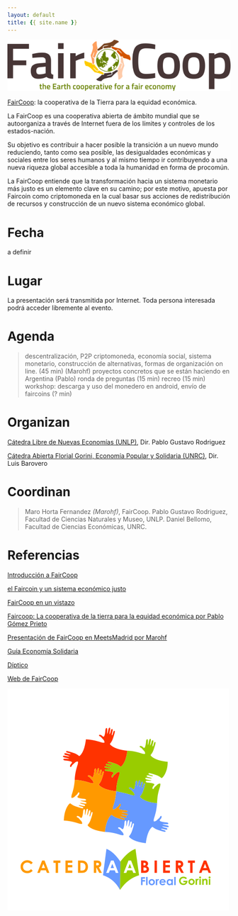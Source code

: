 ```yaml
---
layout: default
title: {{ site.name }}
---
```


![](img/faircoop-e1431772196169.png)

[FairCoop](https://fair.coop/es/): la cooperativa de la Tierra para la equidad económica.

La FairCoop es una cooperativa abierta de ámbito mundial que se autoorganiza a través de Internet fuera de los límites y controles de los estados-nación.

Su objetivo es contribuir a hacer posible la transición a un nuevo mundo reduciendo, tanto como sea posible, las desigualdades económicas y sociales entre los seres humanos y al mismo tiempo ir contribuyendo a una nueva riqueza global accesible a toda la humanidad en forma de procomún.

La FairCoop entiende que la transformación hacia un sistema monetario más justo es un elemento clave en su camino; por este motivo, apuesta por Faircoin como criptomoneda en la cual basar sus acciones de redistribución de recursos y construcción de un nuevo sistema económico global.

# Fecha

a definir

# Lugar

La presentación será transmitida por Internet. Toda persona interesada podrá acceder libremente al evento.

# Agenda

> descentralización, P2P criptomoneda, economía social, sistema monetario, construcción de alternativas, formas de organización on line. (45 min) (Marohf)
> proyectos concretos que se están haciendo en Argentina (Pablo)
> ronda de preguntas (15 min)
> recreo (15 min)
> workshop: descarga y uso del monedero en android, envío de faircoins (? min)

# Organizan

[Cátedra Libre de Nuevas Economías (UNLP)](https://clineunlp.wordpress.com), Dir. Pablo Gustavo Rodriguez

[Cátedra Abierta Florial Gorini, Economía Popular y Solidaria (UNRC)](https://caflorealgorini.blogspot.com), Dir. Luis Barovero

# Coordinan

> Maro Horta Fernandez *(Marohf)*, FairCoop.
> Pablo Gustavo Rodriguez, Facultad de Ciencias Naturales y Museo, UNLP.
> Daniel Bellomo, Facultad de Ciencias Económicas, UNRC.

# Referencias

[Introducción a FairCoop](https://vimeo.com/106546184)

[el Faircoin y un sistema económico justo](https://vimeo.com/109907239)

[FairCoop en un vistazo](https://fair.coop/es/faircoop-en-un-vistazo)

[Faircoop: La cooperativa de la tierra para la equidad económica por Pablo Gómez Prieto](https://www.youtube.com/watch?v=HPsRgt-Oo38)

[Presentación de FairCoop en MeetsMadrid por Marohf](https://pewen.github.io/fairtalk/presentaciones/FairCoop_MeetsMadrid.pdf)

[Guía Economía Solidaria](https://pewen.github.io/fairtalk/presentaciones/GuiaEconomiaSolidaria-ES_v01.pdf)

[Díptico](https://pewen.github.io/fairtalk/presentaciones/DipticFC_ES_julio2016_x2.pdf)

[Web de FairCoop](http://fair.coop/es/)

![](img/FlorealGorini.png)
